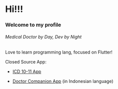 # Hi!!!

### Welcome to my profile

###### Medical Doctor by Day, Dev by Night

Love to learn programming lang, focused on Flutter!

Closed Source App:

- [ICD 10-11 App](https://play.google.com/store/apps/details?id=com.mrcrbrth.icd_cm_pcs)
  
- [Doctor Companion App](https://play.google.com/store/apps/details?id=com.mrcrbrth.teman_dokter) (in Indonesian language)
